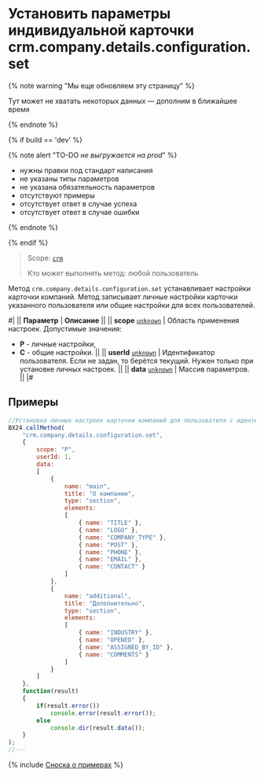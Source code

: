 # Установить параметры индивидуальной карточки crm.company.details.configuration.set

{% note warning "Мы еще обновляем эту страницу" %}

Тут может не хватать некоторых данных — дополним в ближайшее время

{% endnote %}

{% if build == 'dev' %}

{% note alert "TO-DO _не выгружается на prod_" %}

- нужны правки под стандарт написания
- не указаны типы параметров
- не указана обязательность параметров
- отсутствуют примеры
- отсутствует ответ в случае успеха
- отсутствует ответ в случае ошибки

{% endnote %}

{% endif %}

> Scope: [`crm`](../../../scopes/permissions.md)
>
> Кто может выполнять метод: любой пользователь

Метод `crm.company.details.configuration.set` устанавливает настройки карточки компаний. Метод записывает личные настройки карточки указанного пользователя или общие настройки для всех пользователей.

#|
|| **Параметр** | **Описание** ||
|| **scope**
[`unknown`](../../../data-types.md) | Область применения настроек. Допустимые значения:

- **P** - личные настройки,
- **C** - общие настройки.
 ||
|| **userId**
[`unknown`](../../../data-types.md) | Идентификатор пользователя. Если не задан, то берётся текущий. Нужен только при установке личных настроек. ||
|| **data**
[`unknown`](../../../data-types.md) | Массив параметров. ||
|#

## Примеры

```js
//Установка личных настроек карточки компаний для пользователя с идентификатором 1.
BX24.callMethod(
    "crm.company.details.configuration.set",
    {
        scope: "P",
        userId: 1,
        data:
        [
            {
                name: "main",
                title: "О компании",
                type: "section",
                elements:
                [
                    { name: "TITLE" },
                    { name: "LOGO" },
                    { name: "COMPANY_TYPE" },
                    { name: "POST" },
                    { name: "PHONE" },
                    { name: "EMAIL" },
                    { name: "CONTACT" }
                ]
            },
            {
                name: "additional",
                title: "Дополнительно",
                type: "section",
                elements:
                [
                    { name: "INDUSTRY" },
                    { name: "OPENED" },
                    { name: "ASSIGNED_BY_ID" },
                    { name: "COMMENTS" }
                ]
            }
        ]
    },
    function(result)
    {
        if(result.error())
            console.error(result.error());
        else
            console.dir(result.data());
    }
);
//---
```

{% include [Сноска о примерах](../../../../_includes/examples.md) %}